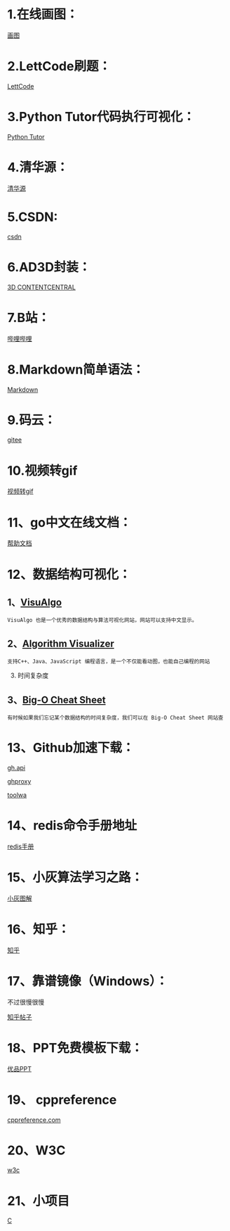# 1.在线画图：

[画图](https://draw.io)

# 2.LettCode刷题：

[LettCode](https://leetcode-cn.com/problemset/all/)

# 3.Python  Tutor代码执行可视化：

[Python Tutor](https://pythontutor.com/visualize.html#mode=edit)

# 4.清华源：

[清华源](https://mirrors.tuna.tsinghua.edu.cn/)

# 5.CSDN:

[csdn](https://www.csdn.net/)

# 6.AD3D封装：

[3D CONTENTCENTRAL](https://www.3dcontentcentral.cn/)

# 7.B站：

[哔哩哔哩](https://www.bilibili.com/)

# 8.Markdown简单语法：

[Markdown](https://markdown-it.github.io/)

# 9.码云：

[gitee](https://gitee.com)

# 10.视频转gif

[视频转gif](https://www.apowersoft.cn/video-to-gif-online)

# 11、go中文在线文档：

[帮助文档](https://studygolang.com/pkgdoc)

# 12、数据结构可视化：

## 1、[VisuAlgo](https://visualgo.net/)

```
VisuAlgo 也是一个优秀的数据结构与算法可视化网站，网站可以支持中文显示。
```

## 2、[Algorithm Visualizer](https://algorithm-visualizer.org/)

```
支持C++、Java、JavaScript 编程语言，是一个不仅能看动图，也能自己编程的网站
```

3. 时间复杂度

## 3、[Big-O Cheat Sheet ](https://www.bigocheatsheet.com/)

```
有时候如果我们忘记某个数据结构的时间复杂度，我们可以在 Big-O Cheat Sheet 网站查
```



# 13、Github加速下载：

[gh.api](https://gh.api.99988866.xyz/)

[ghproxy](https://ghproxy.com/)

[toolwa](https://toolwa.com/github/)

#  14、redis命令手册地址

[redis手册](http://redisdoc.com)

# 15、小灰算法学习之路：

[小灰图解](https://www.processon.com/view/link/61d2d3d01e08530666ae3326)

# 16、知乎：

[知乎](https://www.zhihu.com/)

# 17、靠谱镜像（Windows）：

不过很慢很慢

[知乎帖子](https://zhuanlan.zhihu.com/p/81005418)

# 18、PPT免费模板下载：

[优品PPT](https://www.ypppt.com/)

# 19、 cppreference

[cppreference.com](https://cppreference.com) 

# 20、W3C

[w3c](https://www.w3school.com.cn/)

# 21、小项目

[C](https://github.com/tangtangcoding/C-CppLearning)

